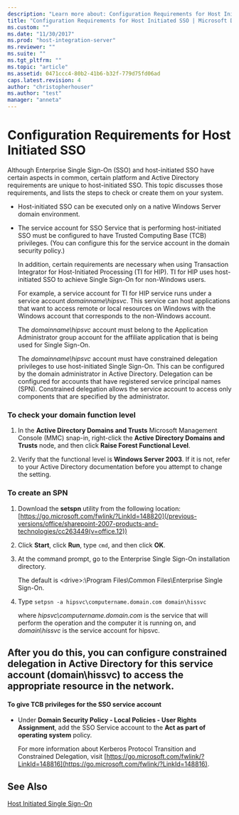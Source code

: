 ```yaml
---
description: "Learn more about: Configuration Requirements for Host Initiated SSO"
title: "Configuration Requirements for Host Initiated SSO | Microsoft Docs"
ms.custom: ""
ms.date: "11/30/2017"
ms.prod: "host-integration-server"
ms.reviewer: ""
ms.suite: ""
ms.tgt_pltfrm: ""
ms.topic: "article"
ms.assetid: 0471ccc4-80b2-41b6-b32f-779d75fd06ad
caps.latest.revision: 4
author: "christopherhouser"
ms.author: "test"
manager: "anneta"
---
```

# Configuration Requirements for Host Initiated SSO
Although Enterprise Single Sign-On (SSO) and host-initiated SSO have certain aspects in common, certain platform and Active Directory requirements are unique to host-initiated SSO. This topic discusses those requirements, and lists the steps to check or create them on your system.

- Host-initiated SSO can be executed only on a native Windows Server domain environment.

- The service account for SSO Service that is performing host-initiated SSO must be configured to have Trusted Computing Base (TCB) privileges. (You can configure this for the service account in the domain security policy.)

  In addition, certain requirements are necessary when using Transaction Integrator for Host-Initiated Processing (TI for HIP). TI for HIP uses host-initiated SSO to achieve Single Sign-On for non-Windows users.

  For example, a service account for TI for HIP service runs under a service account *domainname\hipsvc*. This service can host applications that want to access remote or local resources on Windows with the Windows account that corresponds to the non-Windows account.

  The *domainname\hipsvc* account must belong to the Application Administrator group account for the affiliate application that is being used for Single Sign-On.

  The *domainname\hipsvc* account must have constrained delegation privileges to use host-initiated Single Sign-On. This can be configured by the domain administrator in Active Directory. Delegation can be configured for accounts that have registered service principal names (SPN). Constrained delegation allows the service account to access only components that are specified by the administrator.

### To check your domain function level

1.  In the **Active Directory Domains and Trusts** Microsoft Management Console (MMC) snap-in, right-click the **Active Directory Domains and Trusts** node, and then click **Raise Forest Functional Level**.

2.  Verify that the functional level is **Windows Server 2003**. If it is not, refer to your Active Directory documentation before you attempt to change the setting.

### To create an SPN

1.  Download the **setspn** utility from the following location: [https://go.microsoft.com/fwlink/?LinkId=148820](/previous-versions/office/sharepoint-2007-products-and-technologies/cc263449(v=office.12))

2.  Click **Start**, click **Run**, type `cmd`, and then click **OK**.

3.  At the command prompt, go to the Enterprise Single Sign-On installation directory.

     The default is \<drive>:\Program Files\Common Files\Enterprise Single Sign-On.

4.  Type `setpsn -a hipsvc\computername.domain.com domain\hissvc`

     where *hipsvc\computername.domain.com* is the service that will perform the operation and the computer it is running on, and *domain\hissvc* is the service account for hipsvc.

## After you do this, you can configure constrained delegation in Active Directory for this service account (domain\hissvc) to access the appropriate resource in the network.

#### To give TCB privileges for the SSO service account

-   Under **Domain Security Policy - Local Policies - User Rights Assignment**, add the SSO Service account to the **Act as part of operating system** policy.

     For more information about Kerberos Protocol Transition and Constrained Delegation, visit [https://go.microsoft.com/fwlink/?LinkId=148816](https://go.microsoft.com/fwlink/?LinkId=148816).

## See Also
 [Host Initiated Single Sign-On](../esso/host-initiated-single-sign-on.md)
